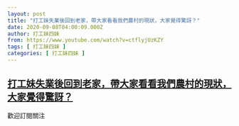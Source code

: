```yaml
---
layout: post
title: "打工妹失業後回到老家，帶大家看看我們農村的現狀，大家覺得驚訝？"
date: 2020-09-08T04:00:09.000Z
author: 打工妹四妹
from: https://www.youtube.com/watch?v=ctflyjUzKZY
tags: [ 打工妹四妹 ]
categories: [ 打工妹四妹 ]
---
```

<!--1599537609000-->
[打工妹失業後回到老家，帶大家看看我們農村的現狀，大家覺得驚訝？](https://www.youtube.com/watch?v=ctflyjUzKZY)
------

<div>
歡迎訂閱關注
</div>
